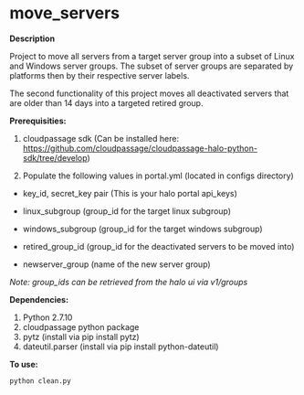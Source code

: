 # move_servers
<b> Description </b>

Project to move all servers from a target server group into a subset of Linux and Windows server groups. The subset of server groups are separated by platforms then by their respective server labels.

The second functionality of this project moves all deactivated servers that are older than 14 days into a targeted retired group.

<b> Prerequisities: </b>

1. cloudpassage sdk (Can be installed here: https://github.com/cloudpassage/cloudpassage-halo-python-sdk/tree/develop)

2. Populate the following values in portal.yml (located in configs directory)

  * key_id, secret_key pair (This is your halo portal api_keys)
  
  * linux_subgroup (group_id for the target linux subgroup)
  
  * windows_subgroup (group_id for the target windows subgroup)
  
  * retired_group_id (group_id for the deactivated servers to be moved into)
  
  * newserver_group (name of the new server group)
  
  <i> Note: group_ids can be retrieved from the halo ui via v1/groups </i>
  
 
<b> Dependencies: </b>

1. Python 2.7.10 
2. cloudpassage python package
3. pytz (install via pip install pytz)
4. dateutil.parser (install via pip install python-dateutil)

<b> To use: </b>

```
python clean.py
```
